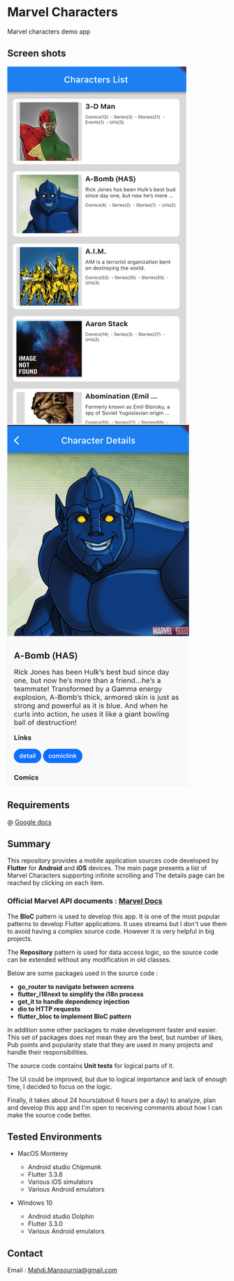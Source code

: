 # Marvel Characters

Marvel characters demo app

## Screen shots
![main page](https://github.com/mehdii08/marvel/blob/main/screenshots/main_page.png)
![main page](https://github.com/mehdii08/marvel/blob/main/screenshots/details_page.png)

## Requirements
@ [Google docs](https://docs.google.com/document/d/1WnUOciXlbY1CUYCAFj43MTEf8sPBrK14L7gn7u9BRNw/edit)

## Summary
This repository provides a mobile application sources code developed by __Flutter__ for __Android__ and __iOS__ devices. The main page presents a list of Marvel Characters supporting infinite scrolling and The details page can be reached by clicking on each item.

### Official Marvel API documents : [Marvel Docs](https://developer.marvel.com/docs)

The __BloC__ pattern is used to develop this app. It is one of the most popular patterns to develop Flutter applications. It uses streams but I don't use them to avoid having a complex source code. However it is very helpful in big projects.

The __Repository__ pattern is used for data access logic, so the source code can be extended without any modification in old classes.

Below are some packages used in the source code :
- __go_router to navigate between screens__
- __flutter_i18next to simplify the i18n process__
- __get_it to handle dependency injection__
- __dio to HTTP requests__
- __flutter_bloc to implement BloC pattern__

In addition some other packages to make development faster and easier. This set of packages does not mean they are the best, but number of likes, Pub points and popularity state that they are used in many projects and handle their responsibilities.

The source code contains __Unit tests__ for logical parts of it.

The UI could be improved, but due to logical importance and lack of enough time, I decided to focus on the logic.

Finally, it takes about 24 hours(about 6 hours per a day) to analyze, plan and develop this app and I'm open to receiving comments about how I can make the source code better.

## Tested Environments
- MacOS Monterey
    - Android studio Chipmunk
    - Flutter 3.3.8
    - Various iOS simulators
    - Various Android emulators

- Windows 10
    - Android studio Dolphin
    - Flutter 3.3.0
    - Various Android emulators


## Contact
Email : [Mahdi.Mansournia@gmail.com](mahdi.mansournia@gmail.com)
